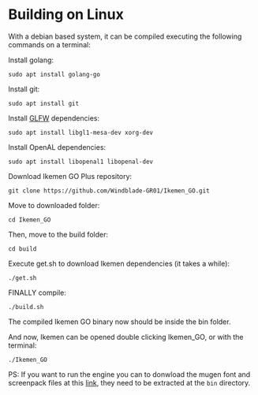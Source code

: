 # Building on Linux

With a debian based system, it can be compiled executing the following commands on a terminal:

Install golang:

`sudo apt install golang-go`

Install git:

`sudo apt install git`

Install [GLFW](https://github.com/go-gl/glfw) dependencies:

`sudo apt install libgl1-mesa-dev xorg-dev`

Install OpenAL dependencies:

`sudo apt install libopenal1 libopenal-dev`

Download Ikemen GO Plus repository:

`git clone https://github.com/Windblade-GR01/Ikemen_GO.git`

Move to downloaded folder:

`cd Ikemen_GO`

Then, move to the build folder:

`cd build`

Execute get.sh to download Ikemen dependencies (it takes a while):

`./get.sh`

FINALLY compile:

`./build.sh`

The compiled Ikemen GO binary now should be inside the bin folder.

And now, Ikemen can be opened double clicking Ikemen_GO, or with the terminal:

`./Ikemen_GO`

PS: If you want to run the engine you can to donwload the mugen font and screenpack files at this [link](https://drive.google.com/file/d/1YCp5LYq-v1LSCFiq7a4RxLmJHdwZ4b0s/view),
they need to be extracted at the `bin` directory.